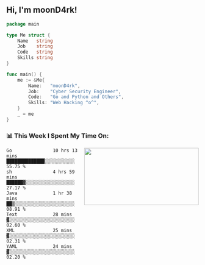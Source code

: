 <h2> Hi, I'm moonD4rk!</h2>

```go
package main

type Me struct {
	Name   string
	Job    string
	Code   string
	Skills string
}

func main() {
	me := &Me{
		Name:   "moonD4rk",
		Job:    "Cyber Security Engineer",
		Code:   "Go and Python and Others",
		Skills: "Web Hacking ^o^",
	}
	_ = me
}
```

<h3>📊 This Week I Spent My Time On:</h3>
<img align='right' src="https://github-readme-stats.vercel.app/api?username=moond4rk&show_icons=true&theme=radical", width="300" height="150">

<!--START_SECTION:waka-->

```text
Go               10 hrs 13 mins  ██████████████░░░░░░░░░░░   55.75 %
sh               4 hrs 59 mins   ██████▓░░░░░░░░░░░░░░░░░░   27.17 %
Java             1 hr 38 mins    ██▒░░░░░░░░░░░░░░░░░░░░░░   08.91 %
Text             28 mins         ▓░░░░░░░░░░░░░░░░░░░░░░░░   02.60 %
XML              25 mins         ▓░░░░░░░░░░░░░░░░░░░░░░░░   02.31 %
YAML             24 mins         ▓░░░░░░░░░░░░░░░░░░░░░░░░   02.20 %
```

<!--END_SECTION:waka-->

